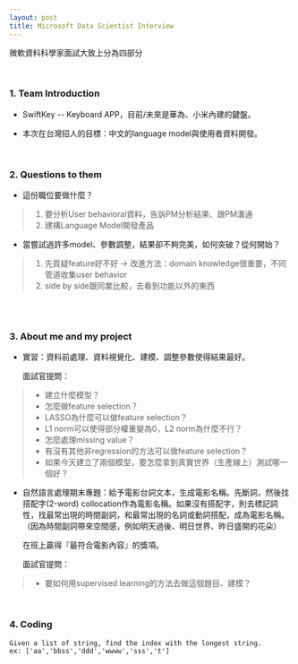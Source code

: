 ```yaml
---
layout: post
title: Microsoft Data Scientist Interview
---
```

微軟資料科學家面試大致上分為四部分

<br>

### 1. Team Introduction   
  
  * SwiftKey -- Keyboard APP，目前/未來是華為、小米內建的鍵盤。

  * 本次在台灣招人的目標：中文的language model與使用者資料開發。
    
<!-- more -->    

<br>

### 2. Questions to them  
  
* 這份職位要做什麼？

>   1. 要分析User behavioral資料，告訴PM分析結果、跟PM溝通
>   2. 建構Language Model開發產品
    
* 當嘗試過許多model、參數調整，結果卻不夠完美，如何突破？從何開始？

>   1. 先質疑feature好不好 -> 改進方法：domain knowledge很重要，不同管道收集user behavior
>   2. side by side跟同業比較，去看到功能以外的東西  


<br>  

### 3. About me and my project  
  
* 實習：資料前處理、資料視覺化、建模、調整參數使得結果最好。

    面試官提問：

>   * 建立什麼模型？
>   * 怎麼做feature selection？
>   * LASSO為什麼可以做feature selection？
>   * L1 norm可以使得部分權重變為0，L2 norm為什麼不行？
>   * 怎麼處理missing value？
>   * 有沒有其他非regression的方法可以做feature selection？
>   * 如果今天建立了兩個模型，要怎麼拿到真實世界（生產線上）測試哪一個好？


* 自然語言處理期末專題：給予電影台詞文本，生成電影名稱。先斷詞，然後找搭配字(2-word) collocation作為電影名稱。如果沒有搭配字，則去標記詞性，找最常出現的時間副詞，和最常出現的名詞或動詞搭配，成為電影名稱。（因為時間副詞帶來空間感，例如明天過後、明日世界、昨日盛開的花朵）

    在班上贏得『最符合電影內容』的獎項。 

    面試官提問：

>   * 要如何用supervised learning的方法去做這個題目、建模？    


<br>    

### 4. Coding  

```
Given a list of string, find the index with the longest string.
ex: ['aa','bbss','ddd','wwww','sss','t']
```
